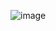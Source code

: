![image](https://github.com/prashantjagtap2909/CS50/assets/93985255/b09cee78-3743-4883-ae2b-8ecc437ddbcf)
